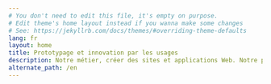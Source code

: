 ```yaml
---
# You don't need to edit this file, it's empty on purpose.
# Edit theme's home layout instead if you wanna make some changes
# See: https://jekyllrb.com/docs/themes/#overriding-theme-defaults
lang: fr
layout: home
title: Prototypage et innovation par les usages
description: Notre métier, créer des sites et applications Web. Notre principe, s'adapter en continu aux utilisateurs.
alternate_path: /en
---
```

